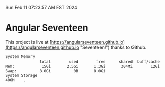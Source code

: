 Sun Feb 11 07:23:57 AM EST 2024

# Angular Seventeen


This project is live at [https://angularseventeen.github.io](https://angularseventeen.github.io "Seventeen!") thanks to Github.

```bash
System Memory
               total        used        free      shared  buff/cache   available
Mem:            15Gi       2.5Gi       1.3Gi       304Mi        12Gi        12Gi
Swap:          8.0Gi          0B       8.0Gi
System Storage
406M	.
```
```bash
